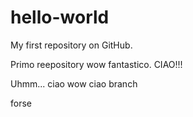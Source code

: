 # hello-world
My first repository on GitHub.

Primo reepository wow fantastico. CIAO!!!

Uhmm...
ciao
wow
ciao branch

forse

